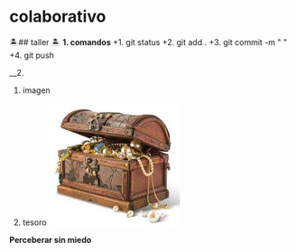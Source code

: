 # colaborativo
🏝️## taller 🏝️
__1. comandos__
+1. git status
+2. git add .
+3. git commit -m " "
+4. git push

__2.
   1. imagen

   2. tesoro
    ![Project](tesoro.jpg "mi tesoro")
    
**Perceberar sin miedo**